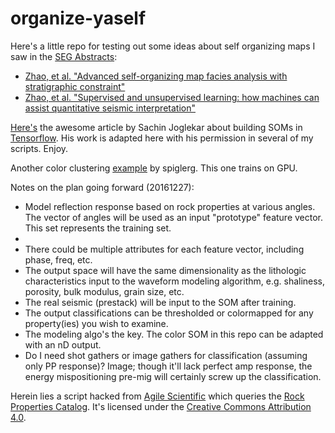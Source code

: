 # organize-yaself

Here's a little repo for testing out some ideas about self organizing maps I saw in the <a href="http://library.seg.org/series/segeab">SEG Abstracts</a>:
<ul>
<li><a href="http://library.seg.org/doi/abs/10.1190/segam2016-13949728.1">Zhao, et al. "Advanced self-organizing map facies analysis with stratigraphic constraint"</a>
<li><a href="http://library.seg.org/doi/abs/10.1190/segam2015-5924540.1">Zhao, et al. "Supervised and unsupervised learning: how machines can assist quantitative seismic interpretation"</a>
</ul>

<a href="https://codesachin.wordpress.com/2015/11/28/self-organizing-maps-with-googles-tensorflow/">Here's</a> the awesome article by Sachin Joglekar about building SOMs in <a href="https://tensorflow.org">Tensorflow</a>. His work is adapted here with his permission in several of my scripts. Enjoy.

Another color clustering <a href="https://github.com/spiglerg/Kohonen_SOM_Tensorflow">example</a> by spiglerg. This one trains on GPU.

Notes on the plan going forward (20161227):
<ul>
<li>Model reflection response based on rock properties at various angles. The vector of angles will be used as an input "prototype" feature vector. This set represents the training set.
<li><li>There could be multiple attributes for each feature vector, including phase, freq, etc.
<li>The output space will have the same dimensionality as the lithologic characteristics input to the waveform modeling algorithm, e.g. shaliness, porosity, bulk modulus, grain size, etc.
<li>The real seismic (prestack) will be input to the SOM after training.
<li>The output classifications can be thresholded or colormapped for any property(ies) you wish to examine.
<li>The modeling algo's the key. The color SOM in this repo can be adapted with an nD output.
<li>Do I need shot gathers or image gathers for classification (assuming only PP response)? Image; though it'll lack perfect amp response, the energy mispositioning pre-mig will certainly screw up the classification.
</ul>

Herein lies a script hacked from <a href="https://agilescientific.com/">Agile Scientific</a> which queries the <a href="http://www.subsurfwiki.org/wiki/Special:Ask">Rock Properties Catalog</a>. It's licensed under the <a href="https://creativecommons.org/licenses/by/4.0/">Creative Commons Attribution 4.0</a>.
